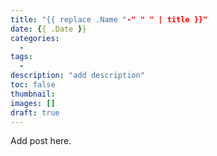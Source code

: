 ```yaml
---
title: "{{ replace .Name "-" " " | title }}"
date: {{ .Date }}
categories:
  -
tags:
  -
description: "add description"
toc: false
thumbnail: 
images: []
draft: true
---
```


Add post here.